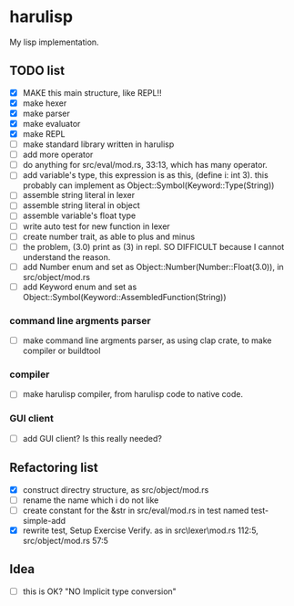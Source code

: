 # harulisp

My lisp implementation.

## TODO list

- [x] MAKE this main structure, like REPL!!
- [x] make hexer
- [x] make parser
- [x] make evaluator
- [x] make REPL
- [ ] make standard library written in harulisp
- [ ] add more operator
- [ ] do anything for src/eval/mod.rs, 33:13, which has many operator.
- [ ] add variable's type, this expression is as this, (define i: int 3). this probably can implement as Object::Symbol(Keyword::Type(String))
- [ ] assemble string literal in lexer
- [ ] assemble string literal in object
- [ ] assemble variable's float type
- [ ] write auto test for new function in lexer
- [ ] create number trait, as able to plus and minus
- [ ] the problem, (3.0) print as (3) in repl. SO DIFFICULT because I cannot understand the reason.
- [ ] add Number enum and set as Object::Number(Number::Float(3.0)), in src/object/mod.rs
- [ ] add Keyword enum and set as Object::Symbol(Keyword::AssembledFunction(String))

### command line argments parser

- [ ] make command line argments parser, as using clap crate, to make compiler or buildtool

### compiler

- [ ] make harulisp compiler, from harulisp code to native code.

### GUI client

- [ ] add GUI client? Is this really needed?

## Refactoring list

- [x] construct directry structure, as src/object/mod.rs
- [ ] rename the name which i do not like
- [ ] create constant for the &str in src/eval/mod.rs in test named test-simple-add
- [x] rewrite test, Setup Exercise Verify. as in src\lexer\mod.rs 112:5, src/object/mod.rs 57:5

## Idea

- [ ] this is OK? "NO Implicit type conversion"
